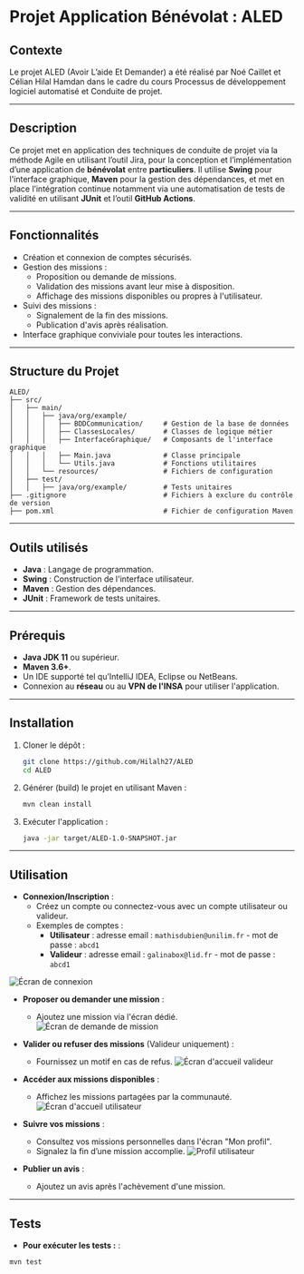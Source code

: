 # Projet Application Bénévolat : ALED

## **Contexte**

Le projet ALED (Avoir L’aide Et Demander) a été réalisé par Noé Caillet et Célian Hilal Hamdan dans le cadre du cours Processus de développement logiciel automatisé et Conduite de projet.

---

## **Description**

Ce projet met en application des techniques de conduite de projet via la méthode Agile en utilisant l’outil Jira, pour la conception et l’implémentation d’une application de **bénévolat** entre **particuliers**. Il utilise **Swing** pour l'interface graphique, **Maven** pour la gestion des dépendances, et met en place l’intégration continue notamment via une automatisation de tests de validité en utilisant **JUnit** et l’outil **GitHub Actions**.

---

## **Fonctionnalités**

- Création et connexion de comptes sécurisés.
- Gestion des missions :
  - Proposition ou demande de missions.
  - Validation des missions avant leur mise à disposition.
  - Affichage des missions disponibles ou propres à l'utilisateur.
- Suivi des missions :
  - Signalement de la fin des missions.
  - Publication d'avis après réalisation.
- Interface graphique conviviale pour toutes les interactions.

---

## **Structure du Projet**

```
ALED/
├── src/
│   ├── main/
│   │   ├── java/org/example/
│   │   │   ├── BDDCommunication/     # Gestion de la base de données
│   │   │   ├── ClassesLocales/       # Classes de logique métier
│   │   │   ├── InterfaceGraphique/   # Composants de l'interface graphique
│   │   │   ├── Main.java             # Classe principale
│   │   │   └── Utils.java            # Fonctions utilitaires
│   │   └── resources/                # Fichiers de configuration
│   ├── test/
│   │   ├── java/org/example/         # Tests unitaires
├── .gitignore                        # Fichiers à exclure du contrôle de version
├── pom.xml                           # Fichier de configuration Maven

```

---

## **Outils utilisés**

- **Java** : Langage de programmation.
- **Swing** : Construction de l'interface utilisateur.
- **Maven** : Gestion des dépendances.
- **JUnit** : Framework de tests unitaires.

---

## **Prérequis**

- **Java JDK 11** ou supérieur.
- **Maven 3.6+**.
- Un IDE supporté tel qu’IntelliJ IDEA, Eclipse ou NetBeans.
- Connexion au **réseau** ou au **VPN de l'INSA** pour utiliser l'application.

---

## **Installation**

1. Cloner le dépôt :
   ```bash
   git clone https://github.com/Hilalh27/ALED
   cd ALED

2. Générer (build) le projet en utilisant Maven :
   ```bash
   mvn clean install

3. Exécuter l'application :
   ```bash
   java -jar target/ALED-1.0-SNAPSHOT.jar

---

## **Utilisation**

- **Connexion/Inscription** :
  - Créez un compte ou connectez-vous avec un compte utilisateur ou valideur.
  - Exemples de comptes :
    - **Utilisateur** : adresse email : `mathisdubien@unilim.fr` -  mot de passe : `abcd1`
    - **Valideur** : adresse email : `galinabox@lid.fr` -  mot de passe : `abcd1`

![Écran de connexion](GUI_screenshots/connexion.png "Connexion")

- **Proposer ou demander une mission** :
  - Ajoutez une mission via l'écran dédié.
![Écran de demande de mission](GUI_screenshots/demander_mission.png "Demande mission")

- **Valider ou refuser des missions** (Valideur uniquement) :
  - Fournissez un motif en cas de refus.
![Écran d'accueil valideur](GUI_screenshots/accueil_v.png "Accueil valideur")

- **Accéder aux missions disponibles** :
  - Affichez les missions partagées par la communauté.
![Écran d'accueil utilisateur](GUI_screenshots/accueil_u.png "Accueil utilisateur")

- **Suivre vos missions** :
  - Consultez vos missions personnelles dans l'écran "Mon profil".
  - Signalez la fin d’une mission accomplie.
![Profil utilisateur](GUI_screenshots/profil_u.png "Profil")

- **Publier un avis** :
  - Ajoutez un avis après l'achèvement d'une mission.

---

## **Tests**

- **Pour exécuter les tests :** :

```bash
mvn test

